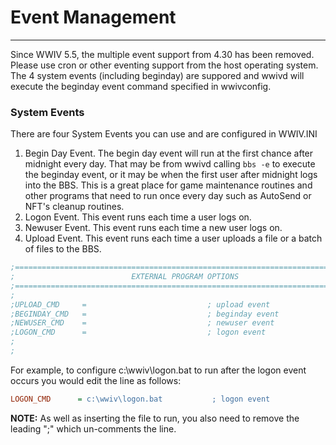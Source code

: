 # Event Management
***

Since WWIV 5.5, the multiple event support from 4.30 has been removed.  Please
use cron or other eventing support from the host operating system.  The 4 system
events (including beginday) are suppored and wwivd will execute the beginday
event command specified in wwivconfig.

### System Events

There are four System Events you can use and are configured in WWIV.INI

1. Begin Day Event.  The begin day event will run at the first chance
after midnight every day.  That may be from wwivd calling ```bbs -e```
to execute the beginday event, or it may be when the first user after
midnight logs into the BBS. This is a great place for game maintenance
routines and other programs that need to run once every day such as
AutoSend or NFT's cleanup routines.
2. Logon Event. This event runs each time a user logs on.
3. Newuser Event. This event runs each time a new user logs on.
4. Upload Event.  This event runs each time a user uploads a
file or a batch of files to the BBS.

```INI
;=============================================================================
;                          EXTERNAL PROGRAM OPTIONS
;=============================================================================
;
;UPLOAD_CMD     =                           ; upload event
;BEGINDAY_CMD   =                           ; beginday event
;NEWUSER_CMD    =                           ; newuser event
;LOGON_CMD      =                           ; logon event
;
;
```

For example, to configure c:\wwiv\logon.bat to run after the logon event occurs you would edit the line as follows:
```INI
LOGON_CMD      = c:\wwiv\logon.bat           ; logon event
```
**NOTE:** As well as inserting the file to run, you also need to remove the leading ";" which un-comments the line.
